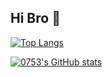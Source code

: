 ## Hi Bro 👋

<!--
**0753Ljuc/0753Ljuc** is a ✨ _special_ ✨ repository because its `README.md` (this file) appears on your GitHub profile.

Here are some ideas to get you started:

- 🔭 I’m currently working on ...
- 🌱 I’m currently learning ...
- 👯 I’m looking to collaborate on ...
- 🤔 I’m looking for help with ...
- 💬 Ask me about ...
- 📫 How to reach me: ...
- 😄 Pronouns: ...
- ⚡ Fun fact: ...
-->


[![Top Langs](https://github-readme-stats.vercel.app/api/top-langs/?username=0753Ljuc&layout=compact&theme=ambient_gradient)](https://github.com/anuraghazra/github-readme-stats)


[![0753's GitHub stats](https://github-readme-stats.vercel.app/api?username=0753Ljuc&theme=ambient_gradient)](https://github.com/anuraghazra/github-readme-stats)

